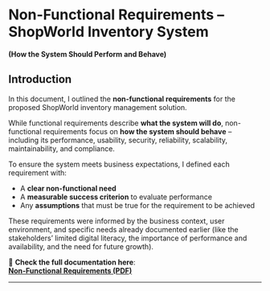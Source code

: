 # Non-Functional Requirements – ShopWorld Inventory System  
**(How the System Should Perform and Behave)**

## Introduction

In this document, I outlined the **non-functional requirements** for the proposed ShopWorld inventory management solution.

While functional requirements describe **what the system will do**, non-functional requirements focus on **how the system should behave** – including its performance, usability, security, reliability, scalability, maintainability, and compliance.

To ensure the system meets business expectations, I defined each requirement with:
- A **clear non-functional need**
- A **measurable success criterion** to evaluate performance
- Any **assumptions** that must be true for the requirement to be achieved

These requirements were informed by the business context, user environment, and specific needs already documented earlier (like the stakeholders’ limited digital literacy, the importance of performance and availability, and the need for future growth).

📄 **Check the full documentation here**:  
[**Non-Functional Requirements (PDF)**](link-to-your-uploaded-pdf)

---

